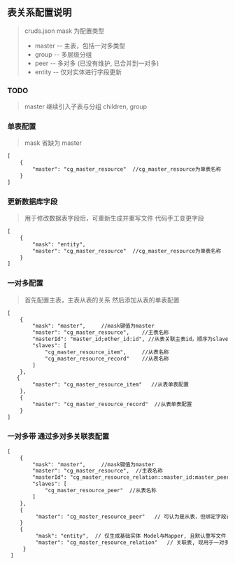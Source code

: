 ## 表关系配置说明
>  cruds.json 
> mask 为配置类型
> * master  -- 主表，包括一对多类型
> * group   -- 多层级分组
> * peer    -- 多对多 (已没有维护, 已合并到一对多)
> * entity  -- 仅对实体进行字段更新

### TODO
> master 继续引入子表与分组 children, group


### 单表配置
>  mask 省缺为 master
```xml
[
    {
        "master": "cg_master_resource"  //cg_master_resource为单表名称
    }
]
```

### 更新数据库字段
> 用于修改数据表字段后，可重新生成并重写文件
> 代码手工变更字段

```xml
[
    {
        "mask": "entity",  
        "master": "cg_master_resource"  //cg_master_resource为单表名称
    }
]
```

### 一对多配置
> 首先配置主表，主表从表的关系
> 然后添加从表的单表配置

```xml
[
    {
        "mask": "master",     //mask键值为master
        "master": "cg_master_resource",    //主表名称
        "masterId": "master_id;other_id:id", //从表关联主表id，顺序为slaves键从表的顺序 (如果关联主表不是id, 通过:号申明 :other_than_id)
        "slaves": [
            "cg_master_resource_item",     //从表名称
            "cg_master_resource_record"    //从表名称
        ]
    },
   {
        "master": "cg_master_resource_item"   //从表单表配置
    },
    {
        "master": "cg_master_resource_record"  //从表单表配置
    }
]
```

### 一对多带 通过多对多关联表配置

```xml
[
    {
        "mask": "master",     //mask键值为master
        "master": "cg_master_resource",  //主表名称
        "masterId": "cg_master_resource_relation::master_id:master_peer_id",  //masterId 为以;分隔的各从表关联字段:  "关系表名称::关联表关联主表id:关联表关联从表id"
        "slaves": [
            "cg_master_resource_peer"  //从表名称
        ]
    },
    {
         "master": "cg_master_resource_peer"   // 可认为是从表，但绑定字段在关联表 cg_master_resource_relation
    }
    {
         "mask": "entity",  // 仅生成基础实体 Model与Mapper, 且默认重写文件
         "master": "cg_master_resource_relation"   // 关联表, 现用于一对多
     }
 ]
```

